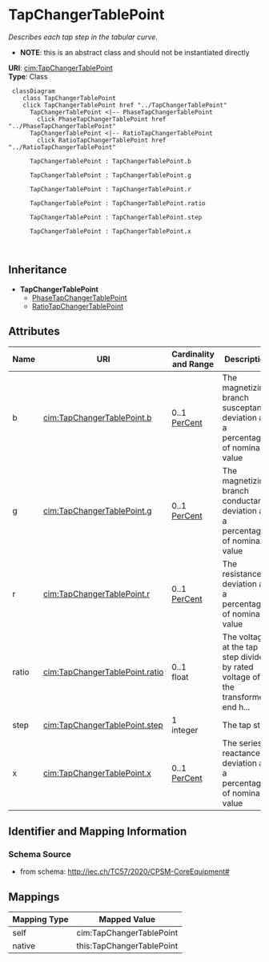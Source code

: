 # TapChangerTablePoint


_Describes each tap step in the tabular curve._




* __NOTE__: this is an abstract class and should not be instantiated directly


**URI**: [cim:TapChangerTablePoint](http://iec.ch/TC57/CIM100#TapChangerTablePoint)<br />
**Type**: Class




```mermaid
 classDiagram
    class TapChangerTablePoint
    click TapChangerTablePoint href "../TapChangerTablePoint"
      TapChangerTablePoint <|-- PhaseTapChangerTablePoint
        click PhaseTapChangerTablePoint href "../PhaseTapChangerTablePoint"
      TapChangerTablePoint <|-- RatioTapChangerTablePoint
        click RatioTapChangerTablePoint href "../RatioTapChangerTablePoint"
      
      TapChangerTablePoint : TapChangerTablePoint.b
        
      TapChangerTablePoint : TapChangerTablePoint.g
        
      TapChangerTablePoint : TapChangerTablePoint.r
        
      TapChangerTablePoint : TapChangerTablePoint.ratio
        
      TapChangerTablePoint : TapChangerTablePoint.step
        
      TapChangerTablePoint : TapChangerTablePoint.x
        
      
```





## Inheritance
* **TapChangerTablePoint**
    * [PhaseTapChangerTablePoint](PhaseTapChangerTablePoint.md)
    * [RatioTapChangerTablePoint](RatioTapChangerTablePoint.md)



## Attributes


| Name | URI | Cardinality and Range | Description | Inheritance |
| ---  | --- | --- | --- | --- |
| b | [cim:TapChangerTablePoint.b](http://iec.ch/TC57/CIM100#TapChangerTablePoint.b) | 0..1 <br />  [PerCent](PerCent.md)  | The magnetizing branch susceptance deviation as a percentage of nominal value | direct |
| g | [cim:TapChangerTablePoint.g](http://iec.ch/TC57/CIM100#TapChangerTablePoint.g) | 0..1 <br />  [PerCent](PerCent.md)  | The magnetizing branch conductance deviation as a percentage of nominal value | direct |
| r | [cim:TapChangerTablePoint.r](http://iec.ch/TC57/CIM100#TapChangerTablePoint.r) | 0..1 <br />  [PerCent](PerCent.md)  | The resistance deviation as a percentage of nominal value | direct |
| ratio | [cim:TapChangerTablePoint.ratio](http://iec.ch/TC57/CIM100#TapChangerTablePoint.ratio) | 0..1 <br />  float  | The voltage at the tap step divided by rated voltage of the transformer end h... | direct |
| step | [cim:TapChangerTablePoint.step](http://iec.ch/TC57/CIM100#TapChangerTablePoint.step) | 1 <br />  integer  | The tap step | direct |
| x | [cim:TapChangerTablePoint.x](http://iec.ch/TC57/CIM100#TapChangerTablePoint.x) | 0..1 <br />  [PerCent](PerCent.md)  | The series reactance deviation as a percentage of nominal value | direct |









## Identifier and Mapping Information







### Schema Source


* from schema: http://iec.ch/TC57/2020/CPSM-CoreEquipment#





## Mappings

| Mapping Type | Mapped Value |
| ---  | ---  |
| self | cim:TapChangerTablePoint |
| native | this:TapChangerTablePoint |




